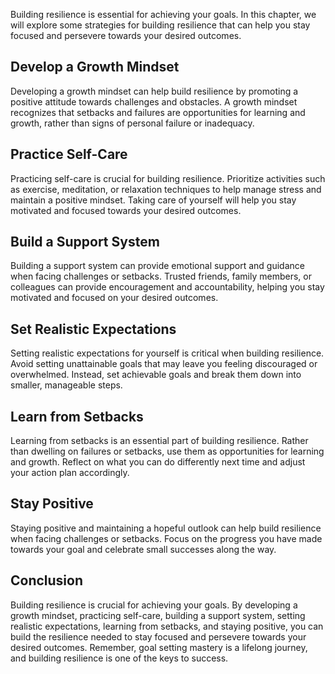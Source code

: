 
Building resilience is essential for achieving your goals. In this chapter, we will explore some strategies for building resilience that can help you stay focused and persevere towards your desired outcomes.

Develop a Growth Mindset
------------------------

Developing a growth mindset can help build resilience by promoting a positive attitude towards challenges and obstacles. A growth mindset recognizes that setbacks and failures are opportunities for learning and growth, rather than signs of personal failure or inadequacy.

Practice Self-Care
------------------

Practicing self-care is crucial for building resilience. Prioritize activities such as exercise, meditation, or relaxation techniques to help manage stress and maintain a positive mindset. Taking care of yourself will help you stay motivated and focused towards your desired outcomes.

Build a Support System
----------------------

Building a support system can provide emotional support and guidance when facing challenges or setbacks. Trusted friends, family members, or colleagues can provide encouragement and accountability, helping you stay motivated and focused on your desired outcomes.

Set Realistic Expectations
--------------------------

Setting realistic expectations for yourself is critical when building resilience. Avoid setting unattainable goals that may leave you feeling discouraged or overwhelmed. Instead, set achievable goals and break them down into smaller, manageable steps.

Learn from Setbacks
-------------------

Learning from setbacks is an essential part of building resilience. Rather than dwelling on failures or setbacks, use them as opportunities for learning and growth. Reflect on what you can do differently next time and adjust your action plan accordingly.

Stay Positive
-------------

Staying positive and maintaining a hopeful outlook can help build resilience when facing challenges or setbacks. Focus on the progress you have made towards your goal and celebrate small successes along the way.

Conclusion
----------

Building resilience is crucial for achieving your goals. By developing a growth mindset, practicing self-care, building a support system, setting realistic expectations, learning from setbacks, and staying positive, you can build the resilience needed to stay focused and persevere towards your desired outcomes. Remember, goal setting mastery is a lifelong journey, and building resilience is one of the keys to success.
